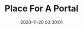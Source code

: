 ---
layout: post
title: Place For A Portal
description: Oil on Wood, 2020, 32x48cm
date: 2020-11-20 00:00:01
loQualPath: /2020/11/place-for-a-portal-1/place-for-a-portal-1-compressed.jpg
hiQualPath: /2020/11/place-for-a-portal-1/place-for-a-portal-1.jpg
---